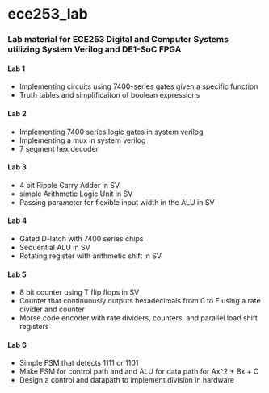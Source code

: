 # ece253_lab
### Lab material for ECE253 Digital and Computer Systems utilizing System Verilog and DE1-SoC FPGA

#### Lab 1
- Implementing circuits using 7400-series gates given a specific function
- Truth tables and simplificaiton of boolean expressions

#### Lab 2
- Implementing 7400 series logic gates in system verilog 
- Implementing a mux in system verilog
- 7 segment hex decoder 

#### Lab 3
- 4 bit Ripple Carry Adder in SV
- simple Arithmetic Logic Unit in SV
- Passing parameter for flexible input width in the ALU in SV

#### Lab 4
- Gated D-latch with 7400 series chips 
- Sequential ALU in SV
- Rotating register with arithmetic shift in SV

#### Lab 5
- 8 bit counter using T flip flops in SV
- Counter that continuously outputs hexadecimals from 0 to F using a rate divider and counter
- Morse code encoder with rate dividers, counters, and parallel load shift registers

#### Lab 6
- Simple FSM that detects 1111 or 1101
- Make FSM for control path and and ALU for data path for Ax^2 + Bx + C 
- Design a control and datapath to implement division in hardware
